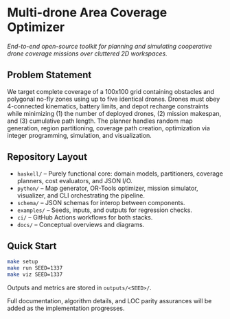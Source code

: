 # Multi-drone Area Coverage Optimizer

_End-to-end open-source toolkit for planning and simulating cooperative drone coverage missions over cluttered 2D workspaces._

## Problem Statement

We target complete coverage of a 100x100 grid containing obstacles and polygonal no-fly zones using up to five identical drones. Drones must obey 4-connected kinematics, battery limits, and depot recharge constraints while minimizing (1) the number of deployed drones, (2) mission makespan, and (3) cumulative path length. The planner handles random map generation, region partitioning, coverage path creation, optimization via integer programming, simulation, and visualization.

## Repository Layout

- `haskell/` – Purely functional core: domain models, partitioners, coverage planners, cost evaluators, and JSON I/O.
- `python/` – Map generator, OR-Tools optimizer, mission simulator, visualizer, and CLI orchestrating the pipeline.
- `schema/` – JSON schemas for interop between components.
- `examples/` – Seeds, inputs, and outputs for regression checks.
- `ci/` – GitHub Actions workflows for both stacks.
- `docs/` – Conceptual overviews and diagrams.

## Quick Start

```bash
make setup
make run SEED=1337
make viz SEED=1337
```

Outputs and metrics are stored in `outputs/<SEED>/`.

Full documentation, algorithm details, and LOC parity assurances will be added as the implementation progresses.
